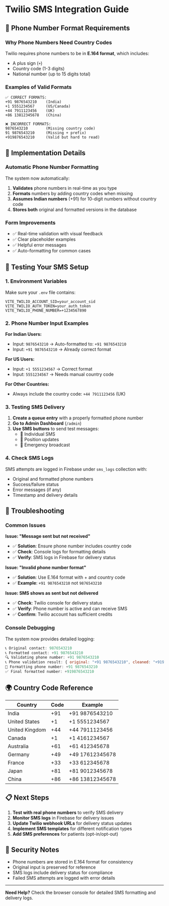 # Twilio SMS Integration Guide

## 📱 Phone Number Format Requirements

### Why Phone Numbers Need Country Codes

Twilio requires phone numbers to be in **E.164 format**, which includes:
- A plus sign (`+`)
- Country code (1-3 digits)
- National number (up to 15 digits total)

### Examples of Valid Formats

```
✅ CORRECT FORMATS:
+91 9876543210    (India)
+1 5551234567     (US/Canada)
+44 7911123456    (UK)
+86 13812345678   (China)

❌ INCORRECT FORMATS:
9876543210        (Missing country code)
91 9876543210     (Missing + prefix)
+919876543210     (Valid but hard to read)
```

## 🔧 Implementation Details

### Automatic Phone Number Formatting

The system now automatically:

1. **Validates** phone numbers in real-time as you type
2. **Formats** numbers by adding country codes when missing
3. **Assumes Indian numbers** (+91) for 10-digit numbers without country code
4. **Stores both** original and formatted versions in the database

### Form Improvements

- ✅ Real-time validation with visual feedback
- ✅ Clear placeholder examples
- ✅ Helpful error messages
- ✅ Auto-formatting for common cases

## 🚀 Testing Your SMS Setup

### 1. Environment Variables
Make sure your `.env` file contains:
```env
VITE_TWILIO_ACCOUNT_SID=your_account_sid
VITE_TWILIO_AUTH_TOKEN=your_auth_token
VITE_TWILIO_PHONE_NUMBER=+1234567890
```

### 2. Phone Number Input Examples

**For Indian Users:**
- Input: `9876543210` → Auto-formatted to: `+91 9876543210`
- Input: `+91 9876543210` → Already correct format

**For US Users:**
- Input: `+1 5551234567` → Correct format
- Input: `5551234567` → Needs manual country code

**For Other Countries:**
- Always include the country code: `+44 7911123456` (UK)

### 3. Testing SMS Delivery

1. **Create a queue entry** with a properly formatted phone number
2. **Go to Admin Dashboard** (`/admin`)
3. **Use SMS buttons** to send test messages:
   - 📱 Individual SMS
   - 📍 Position updates
   - 🚨 Emergency broadcast

### 4. Check SMS Logs

SMS attempts are logged in Firebase under `sms_logs` collection with:
- Original and formatted phone numbers
- Success/failure status
- Error messages (if any)
- Timestamp and delivery details

## 🐛 Troubleshooting

### Common Issues

**Issue: "Message sent but not received"**
- ✅ **Solution**: Ensure phone number includes country code
- ✅ **Check**: Console logs for formatting details
- ✅ **Verify**: SMS logs in Firebase for delivery status

**Issue: "Invalid phone number format"**
- ✅ **Solution**: Use E.164 format with + and country code
- ✅ **Example**: `+91 9876543210` not `9876543210`

**Issue: SMS shows as sent but not delivered**
- ✅ **Check**: Twilio console for delivery status
- ✅ **Verify**: Phone number is active and can receive SMS
- ✅ **Confirm**: Twilio account has sufficient credits

### Console Debugging

The system now provides detailed logging:
```javascript
📞 Original contact: 9876543210
📞 Formatted contact: +91 9876543210
🔍 Validating phone number: +91 9876543210
📞 Phone validation result: { original: "+91 9876543210", cleaned: "+919876543210", isValid: true }
📱 Formatting phone number: +91 9876543210
✅ Final formatted number: +919876543210
```

## 🌍 Country Code Reference

| Country | Code | Example |
|---------|------|---------|
| India | +91 | +91 9876543210 |
| United States | +1 | +1 5551234567 |
| United Kingdom | +44 | +44 7911123456 |
| Canada | +1 | +1 4161234567 |
| Australia | +61 | +61 412345678 |
| Germany | +49 | +49 17612345678 |
| France | +33 | +33 612345678 |
| Japan | +81 | +81 9012345678 |
| China | +86 | +86 13812345678 |

## 📋 Next Steps

1. **Test with real phone numbers** to verify SMS delivery
2. **Monitor SMS logs** in Firebase for delivery issues
3. **Update Twilio webhook URLs** for delivery status updates
4. **Implement SMS templates** for different notification types
5. **Add SMS preferences** for patients (opt-in/opt-out)

## 🔐 Security Notes

- Phone numbers are stored in E.164 format for consistency
- Original input is preserved for reference
- SMS logs include delivery status for compliance
- Failed SMS attempts are logged with error details

---

**Need Help?** Check the browser console for detailed SMS formatting and delivery logs.